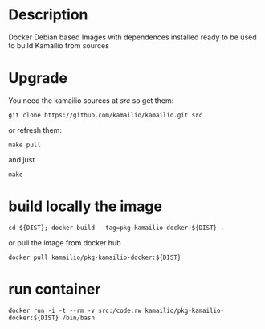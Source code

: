 # Description

Docker Debian based Images with dependences installed ready to be used
to build Kamailio from sources

# Upgrade

You need the kamailio sources at _src_ so get them:

```
git clone https://github.com/kamailio/kamailio.git src
```

or refresh them:

```
make pull
```

and just
```
make
```

# build locally the image
```
cd ${DIST}; docker build --tag=pkg-kamailio-docker:${DIST} .
```

or pull the image from docker hub

```
docker pull kamailio/pkg-kamailio-docker:${DIST}
```
# run container
```
docker run -i -t --rm -v src:/code:rw kamailio/pkg-kamailio-docker:${DIST} /bin/bash
```
